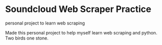 # Soundcloud Web Scraper Practice
personal project to learn web scraping

Made this personal project to help myself learn web scraping and python. Two birds one stone.
